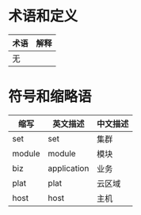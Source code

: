 # 术语和定义

| 术语 | 解释 |
|------|--|
| 无	| |

# 符号和缩略语

|缩写|英文描述|中文描述|
|--|--|--|
|set|set|集群|
|module|module|模块|
|biz|application|业务|
|plat|plat|云区域|
|host|host|主机|
